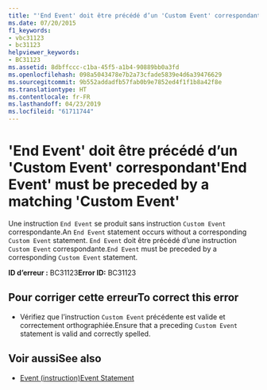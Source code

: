 ```yaml
---
title: "'End Event' doit être précédé d’un 'Custom Event' correspondant"
ms.date: 07/20/2015
f1_keywords:
- vbc31123
- bc31123
helpviewer_keywords:
- BC31123
ms.assetid: 8dbffccc-c1ba-45f5-a1b4-90889bb0a3fd
ms.openlocfilehash: 098a5043478e7b2a73cfade5839e4d6a39476629
ms.sourcegitcommit: 9b552addadfb57fab0b9e7852ed4f1f1b8a42f8e
ms.translationtype: HT
ms.contentlocale: fr-FR
ms.lasthandoff: 04/23/2019
ms.locfileid: "61711744"
---
```

# <a name="end-event-must-be-preceded-by-a-matching-custom-event"></a><span data-ttu-id="1872d-102">'End Event' doit être précédé d’un 'Custom Event' correspondant</span><span class="sxs-lookup"><span data-stu-id="1872d-102">'End Event' must be preceded by a matching 'Custom Event'</span></span>
<span data-ttu-id="1872d-103">Une instruction `End Event` se produit sans instruction `Custom Event` correspondante.</span><span class="sxs-lookup"><span data-stu-id="1872d-103">An `End Event` statement occurs without a corresponding `Custom Event` statement.</span></span> <span data-ttu-id="1872d-104">`End Event` doit être précédé d’une instruction `Custom Event` correspondante.</span><span class="sxs-lookup"><span data-stu-id="1872d-104">`End Event` must be preceded by a corresponding `Custom Event` statement.</span></span>  
  
 <span data-ttu-id="1872d-105">**ID d’erreur :** BC31123</span><span class="sxs-lookup"><span data-stu-id="1872d-105">**Error ID:** BC31123</span></span>  
  
## <a name="to-correct-this-error"></a><span data-ttu-id="1872d-106">Pour corriger cette erreur</span><span class="sxs-lookup"><span data-stu-id="1872d-106">To correct this error</span></span>  
  
- <span data-ttu-id="1872d-107">Vérifiez que l’instruction `Custom Event` précédente est valide et correctement orthographiée.</span><span class="sxs-lookup"><span data-stu-id="1872d-107">Ensure that a preceding `Custom Event` statement is valid and correctly spelled.</span></span>  
  
## <a name="see-also"></a><span data-ttu-id="1872d-108">Voir aussi</span><span class="sxs-lookup"><span data-stu-id="1872d-108">See also</span></span>

- [<span data-ttu-id="1872d-109">Event (instruction)</span><span class="sxs-lookup"><span data-stu-id="1872d-109">Event Statement</span></span>](../../visual-basic/language-reference/statements/event-statement.md)
